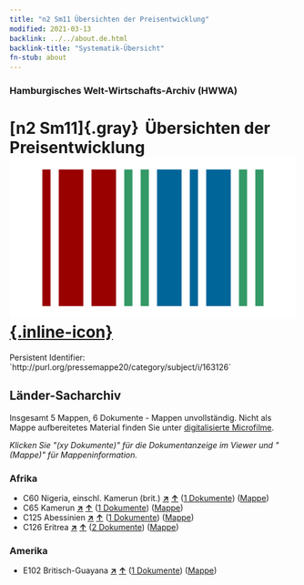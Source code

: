```yaml
---
title: "n2 Sm11 Übersichten der Preisentwicklung"
modified: 2021-03-13
backlink: ../../about.de.html
backlink-title: "Systematik-Übersicht"
fn-stub: about
---
```


### Hamburgisches Welt-Wirtschafts-Archiv (HWWA)

# [n2 Sm11]{.gray}&#8201; Übersichten der Preisentwicklung &#160; [![Wikidata](/images/Wikidata-logo.svg "Wikidata"){.inline-icon}](http://www.wikidata.org/entity/Q104710495)

<div class="hint">Persistent Identifier: `http://purl.org/pressemappe20/category/subject/i/163126`</div>







## Länder-Sacharchiv




Insgesamt 5 Mappen, 6 Dokumente - Mappen unvollständig.
Nicht als Mappe aufbereitetes Material finden Sie unter [digitalisierte Microfilme](/film/h1_sh.de.html).

_Klicken Sie "(xy Dokumente)" für die Dokumentanzeige im Viewer und "(Mappe)" für Mappeninformation._




### Afrika

- C60 Nigeria, einschl. Kamerun (brit.) [**&nearr;**](../../../geo/i/141409/about.de.html "Nigeria, einschl. Kamerun (brit.) (alle Mappen)") [**&uarr;**](../../../geo/about.de.html#C60 "Ländersystematik") (<a href="https://pm20.zbw.eu/iiifview/folder/sh/141409,163126" title="über: Nigeria, einschl. Kamerun (brit.) : Übersichten der Preisentwicklung" target="_blank">1 Dokumente</a>) ([Mappe](../../../../folder/sh/1414xx/141409/1631xx/163126/about.de.html))
- C65 Kamerun [**&nearr;**](../../../geo/i/141410/about.de.html "Kamerun (alle Mappen)") [**&uarr;**](../../../geo/about.de.html#C65 "Ländersystematik") (<a href="https://pm20.zbw.eu/iiifview/folder/sh/141410,163126" title="über: Kamerun : Übersichten der Preisentwicklung" target="_blank">1 Dokumente</a>) ([Mappe](../../../../folder/sh/1414xx/141410/1631xx/163126/about.de.html))
- C125 Abessinien [**&nearr;**](../../../geo/i/141482/about.de.html "Abessinien (alle Mappen)") [**&uarr;**](../../../geo/about.de.html#C125 "Ländersystematik") (<a href="https://pm20.zbw.eu/iiifview/folder/sh/141482,163126" title="über: Abessinien : Übersichten der Preisentwicklung" target="_blank">1 Dokumente</a>) ([Mappe](../../../../folder/sh/1414xx/141482/1631xx/163126/about.de.html))
- C126 Eritrea [**&nearr;**](../../../geo/i/141483/about.de.html "Eritrea (alle Mappen)") [**&uarr;**](../../../geo/about.de.html#C126 "Ländersystematik") (<a href="https://pm20.zbw.eu/iiifview/folder/sh/141483,163126" title="über: Eritrea : Übersichten der Preisentwicklung" target="_blank">2 Dokumente</a>) ([Mappe](../../../../folder/sh/1414xx/141483/1631xx/163126/about.de.html))

### Amerika

- E102 Britisch-Guayana [**&nearr;**](../../../geo/i/141700/about.de.html "Britisch-Guayana (alle Mappen)") [**&uarr;**](../../../geo/about.de.html#E102 "Ländersystematik") (<a href="https://pm20.zbw.eu/iiifview/folder/sh/141700,163126" title="über: Britisch-Guayana : Übersichten der Preisentwicklung" target="_blank">1 Dokumente</a>) ([Mappe](../../../../folder/sh/1417xx/141700/1631xx/163126/about.de.html))








